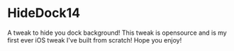 # HideDock14
A tweak to hide you dock background!
This tweak is opensource and is my first ever iOS tweak I've built from scratch!
Hope you enjoy!
